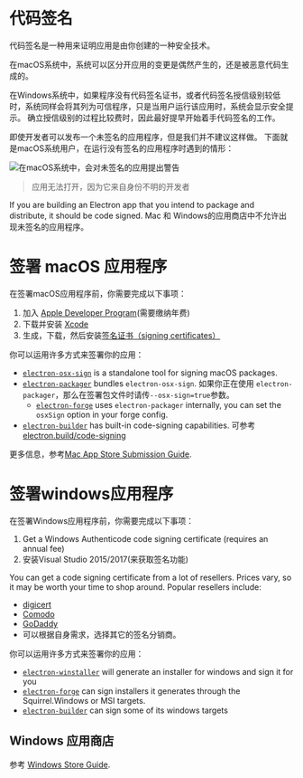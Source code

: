 # 代码签名

代码签名是一种用来证明应用是由你创建的一种安全技术。

在macOS系统中，系统可以区分开应用的变更是偶然产生的，还是被恶意代码生成的。

在Windows系统中，如果程序没有代码签名证书，或者代码签名授信级别较低时，系统同样会将其列为可信程序，只是当用户运行该应用时，系统会显示安全提示。  确立授信级别的过程比较费时，因此最好提早开始着手代码签名的工作。

即使开发者可以发布一个未签名的应用程序，但是我们并不建议这样做。 下面就是macOS系统用户，在运行没有签名的应用程序时遇到的情形：

![在macOS系统中，会对未签名的应用提出警告](https://user-images.githubusercontent.com/2289/39488937-bdc854ba-4d38-11e8-88f8-7b3c125baefc.png)

> 应用无法打开，因为它来自身份不明的开发者

If you are building an Electron app that you intend to package and distribute, it should be code signed. Mac 和 Windows的应用商店中不允许出现未签名的应用程序。

# 签署 macOS 应用程序

在签署macOS应用程序前，你需要完成以下事项：

1. 加入 [Apple Developer Program][](需要缴纳年费)
2. 下载并安装 [Xcode][]
3. 生成，下载，然后安装[签名证书（signing certificates）][]

你可以运用许多方式来签署你的应用：

- [`electron-osx-sign`][] is a standalone tool for signing macOS packages.
- [`electron-packager`][] bundles `electron-osx-sign`. 如果你正在使用 `electron-packager`，那么在签署包文件时请传`--osx-sign=true`参数。
  - [`electron-forge`][] uses `electron-packager` internally, you can set the `osxSign` option in your forge config.
- [`electron-builder`][] has built-in code-signing capabilities. 可参考[electron.build/code-signing](https://www.electron.build/code-signing)

更多信息，参考[Mac App Store Submission Guide][].

# 签署windows应用程序

在签署Windows应用程序前，你需要完成以下事项：

1. Get a Windows Authenticode code signing certificate (requires an annual fee)
2. 安装Visual Studio 2015/2017(来获取签名功能)

You can get a code signing certificate from a lot of resellers. Prices vary, so it may be worth your time to shop around. Popular resellers include:

* [digicert](https://www.digicert.com/code-signing/microsoft-authenticode.htm)
* [Comodo](https://www.comodo.com/landing/ssl-certificate/authenticode-signature/)
* [GoDaddy](https://au.godaddy.com/web-security/code-signing-certificate)
* 可以根据自身需求，选择其它的签名分销商。

你可以运用许多方式来签署你的应用：

- [`electron-winstaller`][] will generate an installer for windows and sign it for you
- [`electron-forge`][] can sign installers it generates through the Squirrel.Windows or MSI targets.
- [`electron-builder`][] can sign some of its windows targets

## Windows 应用商店

参考 [Windows Store Guide][].

[Apple Developer Program]: https://developer.apple.com/programs/
[`electron-builder`]: https://github.com/electron-userland/electron-builder
[`electron-forge`]: https://github.com/electron-userland/electron-forge
[`electron-osx-sign`]: https://github.com/electron-userland/electron-osx-sign
[`electron-packager`]: https://github.com/electron/electron-packager
[`electron-winstaller`]: https://github.com/electron/windows-installer
[Xcode]: https://developer.apple.com/xcode
[签名证书（signing certificates）]: https://github.com/electron-userland/electron-osx-sign/wiki/1.-Getting-Started#certificates
[Mac App Store Submission Guide]: mac-app-store-submission-guide.md
[Windows Store Guide]: windows-store-guide.md

